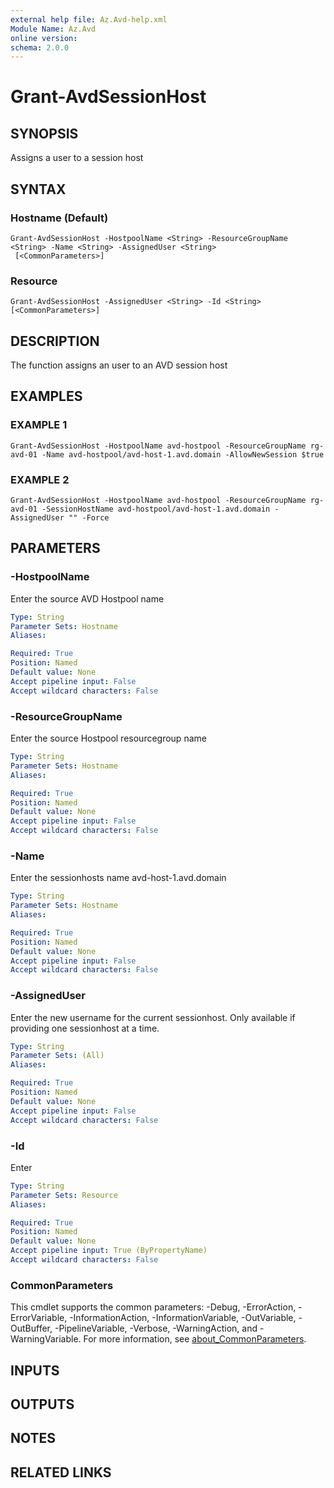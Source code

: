 ```yaml
---
external help file: Az.Avd-help.xml
Module Name: Az.Avd
online version:
schema: 2.0.0
---
```


# Grant-AvdSessionHost

## SYNOPSIS
Assigns a user to a session host

## SYNTAX

### Hostname (Default)
```
Grant-AvdSessionHost -HostpoolName <String> -ResourceGroupName <String> -Name <String> -AssignedUser <String>
 [<CommonParameters>]
```

### Resource
```
Grant-AvdSessionHost -AssignedUser <String> -Id <String> [<CommonParameters>]
```

## DESCRIPTION
The function assigns an user to an AVD session host

## EXAMPLES

### EXAMPLE 1
```
Grant-AvdSessionHost -HostpoolName avd-hostpool -ResourceGroupName rg-avd-01 -Name avd-hostpool/avd-host-1.avd.domain -AllowNewSession $true
```

### EXAMPLE 2
```
Grant-AvdSessionHost -HostpoolName avd-hostpool -ResourceGroupName rg-avd-01 -SessionHostName avd-hostpool/avd-host-1.avd.domain -AssignedUser "" -Force
```

## PARAMETERS

### -HostpoolName
Enter the source AVD Hostpool name

```yaml
Type: String
Parameter Sets: Hostname
Aliases:

Required: True
Position: Named
Default value: None
Accept pipeline input: False
Accept wildcard characters: False
```

### -ResourceGroupName
Enter the source Hostpool resourcegroup name

```yaml
Type: String
Parameter Sets: Hostname
Aliases:

Required: True
Position: Named
Default value: None
Accept pipeline input: False
Accept wildcard characters: False
```

### -Name
Enter the sessionhosts name avd-host-1.avd.domain

```yaml
Type: String
Parameter Sets: Hostname
Aliases:

Required: True
Position: Named
Default value: None
Accept pipeline input: False
Accept wildcard characters: False
```

### -AssignedUser
Enter the new username for the current sessionhost.
Only available if providing one sessionhost at a time.

```yaml
Type: String
Parameter Sets: (All)
Aliases:

Required: True
Position: Named
Default value: None
Accept pipeline input: False
Accept wildcard characters: False
```

### -Id
Enter

```yaml
Type: String
Parameter Sets: Resource
Aliases:

Required: True
Position: Named
Default value: None
Accept pipeline input: True (ByPropertyName)
Accept wildcard characters: False
```

### CommonParameters
This cmdlet supports the common parameters: -Debug, -ErrorAction, -ErrorVariable, -InformationAction, -InformationVariable, -OutVariable, -OutBuffer, -PipelineVariable, -Verbose, -WarningAction, and -WarningVariable. For more information, see [about_CommonParameters](http://go.microsoft.com/fwlink/?LinkID=113216).

## INPUTS

## OUTPUTS

## NOTES

## RELATED LINKS
